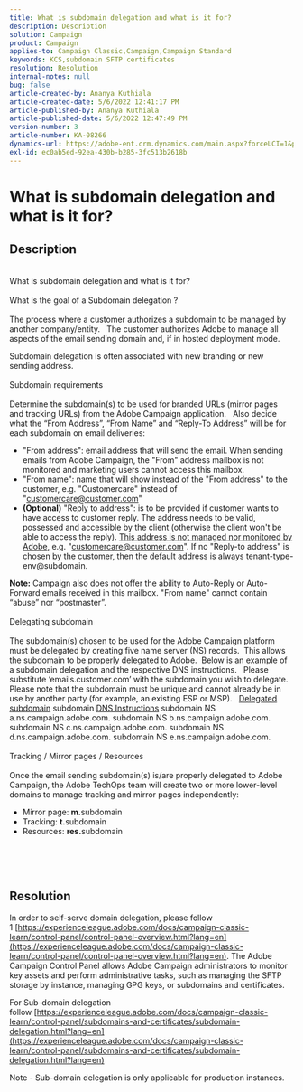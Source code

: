 ```yaml
---
title: What is subdomain delegation and what is it for?
description: Description
solution: Campaign
product: Campaign
applies-to: Campaign Classic,Campaign,Campaign Standard
keywords: KCS,subdomain SFTP certificates
resolution: Resolution
internal-notes: null
bug: false
article-created-by: Ananya Kuthiala
article-created-date: 5/6/2022 12:41:17 PM
article-published-by: Ananya Kuthiala
article-published-date: 5/6/2022 12:47:49 PM
version-number: 3
article-number: KA-08266
dynamics-url: https://adobe-ent.crm.dynamics.com/main.aspx?forceUCI=1&pagetype=entityrecord&etn=knowledgearticle&id=e8cc69d2-39cd-ec11-a7b5-0022480b639b
exl-id: ec0ab5ed-92ea-430b-b285-3fc513b2618b
---
```

# What is subdomain delegation and what is it for?

## Description

<br>What is subdomain delegation and what is it for?<br><br>What is the goal of a Subdomain delegation ?<br><br>
The process where a customer authorizes a subdomain to be managed by another company/entity.  
 The customer authorizes Adobe to manage all aspects of the email sending domain and, if in hosted deployment mode.

Subdomain delegation is often associated with new branding or new sending address.
<br><br>Subdomain requirements<br><br>
Determine the subdomain(s) to be used for branded URLs (mirror pages and tracking URLs) from the Adobe Campaign application.  
 Also decide what the “From Address”, “From Name” and “Reply-To Address” will be for each subdomain on email deliveries:

- "From address": email address that will send the email. When sending emails from Adobe Campaign, the "From" address mailbox is not monitored and marketing users cannot access this mailbox.
- "From name": name that will show instead of the "From address" to the customer, e.g. "Customercare" instead of "customercare@customer.com"
- <b>(Optional)</b> "Reply to address": is to be provided if customer wants to have access to customer reply. The address needs to be valid, possessed and accessible by the client (otherwise the client won't be able to access the reply). <u>This address is not managed nor monitored by Adobe</u>, e.g. "customercare@customer.com". If no "Reply-to address" is chosen by the customer, then the default address is always tenant-type-env@subdomain.


<b>Note:</b> Campaign also does not offer the ability to Auto-Reply or Auto-Forward emails received in this mailbox. "From name" cannot contain “abuse” nor “postmaster”.
<br><br>Delegating subdomain<br><br>
The subdomain(s) chosen to be used for the Adobe Campaign platform must be delegated by creating five name server (NS) records. 
 This allows the subdomain to be properly delegated to Adobe.  Below is an example of a subdomain delegation and the respective DNS instructions.  
 Please substitute ‘emails.customer.com’ with the subdomain you wish to delegate.  
 Please note that the subdomain must be unique and cannot already be in use by another party (for example, an existing ESP or MSP).
  
<u>Delegated subdomain</u>
 subdomain
<u>DNS Instructions</u>
 subdomain NS a.ns.campaign.adobe.com.
 subdomain NS b.ns.campaign.adobe.com.
 subdomain NS c.ns.campaign.adobe.com.
 subdomain NS d.ns.campaign.adobe.com.
 subdomain NS e.ns.campaign.adobe.com.
<br><br>Tracking / Mirror pages / Resources<br><br>
Once the email sending subdomain(s) is/are properly delegated to Adobe Campaign, the Adobe TechOps team will create two or more lower-level domains to manage tracking and mirror pages independently:

- Mirror page: <b>m.</b>subdomain
- Tracking: <b>t.</b>subdomain
- Resources: <b>res.</b>subdomain

<br><br> <br>

## Resolution


In order to self-serve domain delegation, please follow 1 [https://experienceleague.adobe.com/docs/campaign-classic-learn/control-panel/control-panel-overview.html?lang=en](https://experienceleague.adobe.com/docs/campaign-classic-learn/control-panel/control-panel-overview.html?lang=en). The Adobe Campaign Control Panel allows Adobe Campaign administrators to monitor key assets and perform administrative tasks, such as managing the SFTP storage by instance, managing GPG keys, or subdomains and certificates.



For Sub-domain delegation follow [https://experienceleague.adobe.com/docs/campaign-classic-learn/control-panel/subdomains-and-certificates/subdomain-delegation.html?lang=en](https://experienceleague.adobe.com/docs/campaign-classic-learn/control-panel/subdomains-and-certificates/subdomain-delegation.html?lang=en)

Note - Sub-domain delegation is only applicable for production instances.

